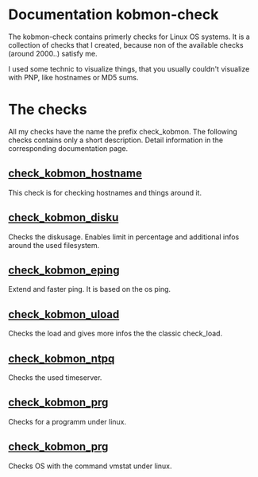 # Documentation kobmon-check
The kobmon-check contains primerly checks for Linux OS systems. It is a collection of checks that I created, because non of the available checks (around 2000..) satisfy me.  

I used some technic to visualize things, that you usually couldn't visualize with PNP, like hostnames or MD5 sums.

# The checks

All my checks have the name the prefix check_kobmon. The following checks contains only a short description. Detail information in the corresponding documentation page.

## [check_kobmon_hostname](40-A-check_kobmon_hostname.md)

This check is for checking hostnames and things around it.

## [check_kobmon_disku](40-A-check_kobmon_disku.md)

Checks the diskusage. Enables limit in percentage and additional infos around the used filesystem.

## [check_kobmon_eping](40-A-check_kobmon_eping.md)

Extend and faster ping. It is based on the os ping.

## [check_kobmon_uload](40-A-check_kobmon_uload.md)

Checks the load and gives more infos the the classic check_load.

## [check_kobmon_ntpq](40-A-check_kobmon_ntpq.md)

Checks the used timeserver.

## [check_kobmon_prg](40-A-check_kobmon_prg.md)

Checks for a programm under linux.

## [check_kobmon_prg](40-A-check_kobmon_vmstat.md)

Checks OS with the command vmstat under linux.